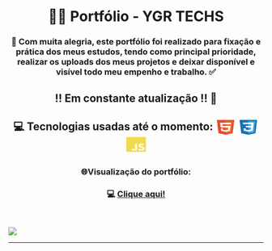 
 <h1 align="center"> 👨‍💻 Portfólio - YGR TECHS </h1>
<h3 align="center"> 🚀 Com muita alegria, este portfólio foi realizado para fixação e prática dos meus estudos, tendo como principal prioridade, realizar os uploads dos meus projetos e deixar disponível e visível todo meu empenho e trabalho.  ✅ </h3>

<h2 align = "center"> <b> ‼️ Em constante atualização ‼️ 🚀</b> </h2>

<h2 align ="center"> 💻 Tecnologias usadas até o momento: </h2: <br> 
<img align="center" height="30" width="40" src="https://raw.githubusercontent.com/devicons/devicon/master/icons/html5/html5-original.svg">
<img align="center" height="30" width="40" src="https://raw.githubusercontent.com/devicons/devicon/master/icons/css3/css3-original.svg">
<img align="center" height="30" width="40" src="https://raw.githubusercontent.com/devicons/devicon/master/icons/javascript/javascript-plain.svg">

 

## <h3 align ="center"> 🌐Visualização do portfólio:
 <h3 align ="center"> 💻 <a href="https://yurigabrielr.github.io/portfolio/" target="_blank"> Clique aqui! </a> </h3> </br>
 
 

 <img align="center" height="auto" width="1000px" src="https://user-images.githubusercontent.com/94508908/229699341-c6d1bf5a-43fb-433a-8848-ecc7cfdbe035.png"> </br>
 



---
         
          
        
